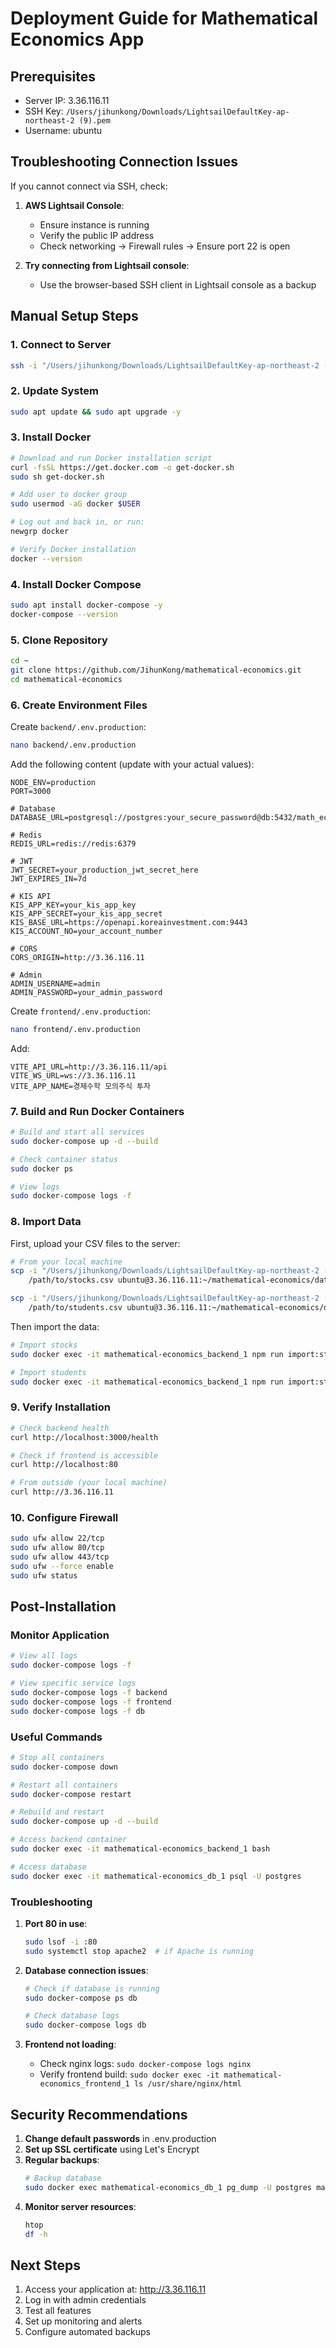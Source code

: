 # Deployment Guide for Mathematical Economics App

## Prerequisites
- Server IP: 3.36.116.11
- SSH Key: `/Users/jihunkong/Downloads/LightsailDefaultKey-ap-northeast-2 (9).pem`
- Username: ubuntu

## Troubleshooting Connection Issues

If you cannot connect via SSH, check:

1. **AWS Lightsail Console**:
   - Ensure instance is running
   - Verify the public IP address
   - Check networking → Firewall rules → Ensure port 22 is open

2. **Try connecting from Lightsail console**:
   - Use the browser-based SSH client in Lightsail console as a backup

## Manual Setup Steps

### 1. Connect to Server
```bash
ssh -i "/Users/jihunkong/Downloads/LightsailDefaultKey-ap-northeast-2 (9).pem" ubuntu@3.36.116.11
```

### 2. Update System
```bash
sudo apt update && sudo apt upgrade -y
```

### 3. Install Docker
```bash
# Download and run Docker installation script
curl -fsSL https://get.docker.com -o get-docker.sh
sudo sh get-docker.sh

# Add user to docker group
sudo usermod -aG docker $USER

# Log out and back in, or run:
newgrp docker

# Verify Docker installation
docker --version
```

### 4. Install Docker Compose
```bash
sudo apt install docker-compose -y
docker-compose --version
```

### 5. Clone Repository
```bash
cd ~
git clone https://github.com/JihunKong/mathematical-economics.git
cd mathematical-economics
```

### 6. Create Environment Files

Create `backend/.env.production`:
```bash
nano backend/.env.production
```

Add the following content (update with your actual values):
```env
NODE_ENV=production
PORT=3000

# Database
DATABASE_URL=postgresql://postgres:your_secure_password@db:5432/math_econ_prod

# Redis
REDIS_URL=redis://redis:6379

# JWT
JWT_SECRET=your_production_jwt_secret_here
JWT_EXPIRES_IN=7d

# KIS API
KIS_APP_KEY=your_kis_app_key
KIS_APP_SECRET=your_kis_app_secret
KIS_BASE_URL=https://openapi.koreainvestment.com:9443
KIS_ACCOUNT_NO=your_account_number

# CORS
CORS_ORIGIN=http://3.36.116.11

# Admin
ADMIN_USERNAME=admin
ADMIN_PASSWORD=your_admin_password
```

Create `frontend/.env.production`:
```bash
nano frontend/.env.production
```

Add:
```env
VITE_API_URL=http://3.36.116.11/api
VITE_WS_URL=ws://3.36.116.11
VITE_APP_NAME=경제수학 모의주식 투자
```

### 7. Build and Run Docker Containers
```bash
# Build and start all services
sudo docker-compose up -d --build

# Check container status
sudo docker ps

# View logs
sudo docker-compose logs -f
```

### 8. Import Data

First, upload your CSV files to the server:
```bash
# From your local machine
scp -i "/Users/jihunkong/Downloads/LightsailDefaultKey-ap-northeast-2 (9).pem" \
    /path/to/stocks.csv ubuntu@3.36.116.11:~/mathematical-economics/data/

scp -i "/Users/jihunkong/Downloads/LightsailDefaultKey-ap-northeast-2 (9).pem" \
    /path/to/students.csv ubuntu@3.36.116.11:~/mathematical-economics/data/
```

Then import the data:
```bash
# Import stocks
sudo docker exec -it mathematical-economics_backend_1 npm run import:stocks

# Import students
sudo docker exec -it mathematical-economics_backend_1 npm run import:students
```

### 9. Verify Installation
```bash
# Check backend health
curl http://localhost:3000/health

# Check if frontend is accessible
curl http://localhost:80

# From outside (your local machine)
curl http://3.36.116.11
```

### 10. Configure Firewall
```bash
sudo ufw allow 22/tcp
sudo ufw allow 80/tcp
sudo ufw allow 443/tcp
sudo ufw --force enable
sudo ufw status
```

## Post-Installation

### Monitor Application
```bash
# View all logs
sudo docker-compose logs -f

# View specific service logs
sudo docker-compose logs -f backend
sudo docker-compose logs -f frontend
sudo docker-compose logs -f db
```

### Useful Commands
```bash
# Stop all containers
sudo docker-compose down

# Restart all containers
sudo docker-compose restart

# Rebuild and restart
sudo docker-compose up -d --build

# Access backend container
sudo docker exec -it mathematical-economics_backend_1 bash

# Access database
sudo docker exec -it mathematical-economics_db_1 psql -U postgres
```

### Troubleshooting

1. **Port 80 in use**:
   ```bash
   sudo lsof -i :80
   sudo systemctl stop apache2  # if Apache is running
   ```

2. **Database connection issues**:
   ```bash
   # Check if database is running
   sudo docker-compose ps db
   
   # Check database logs
   sudo docker-compose logs db
   ```

3. **Frontend not loading**:
   - Check nginx logs: `sudo docker-compose logs nginx`
   - Verify frontend build: `sudo docker exec -it mathematical-economics_frontend_1 ls /usr/share/nginx/html`

## Security Recommendations

1. **Change default passwords** in .env.production
2. **Set up SSL certificate** using Let's Encrypt
3. **Regular backups**:
   ```bash
   # Backup database
   sudo docker exec mathematical-economics_db_1 pg_dump -U postgres math_econ_prod > backup.sql
   ```
4. **Monitor server resources**:
   ```bash
   htop
   df -h
   ```

## Next Steps

1. Access your application at: http://3.36.116.11
2. Log in with admin credentials
3. Test all features
4. Set up monitoring and alerts
5. Configure automated backups
